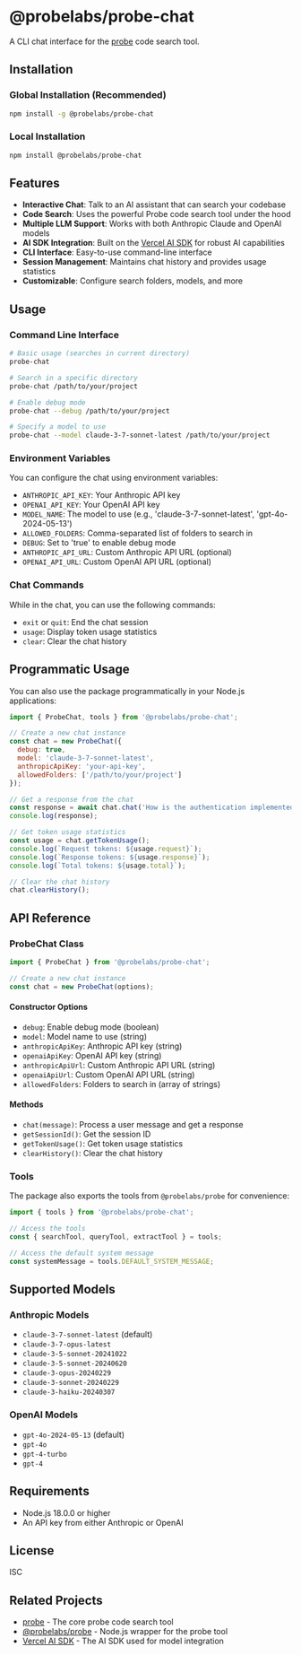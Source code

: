 # @probelabs/probe-chat

A CLI chat interface for the [probe](https://github.com/probelabs/probe) code search tool.

## Installation

### Global Installation (Recommended)

```bash
npm install -g @probelabs/probe-chat
```

### Local Installation

```bash
npm install @probelabs/probe-chat
```

## Features

- **Interactive Chat**: Talk to an AI assistant that can search your codebase
- **Code Search**: Uses the powerful Probe code search tool under the hood
- **Multiple LLM Support**: Works with both Anthropic Claude and OpenAI models
- **AI SDK Integration**: Built on the [Vercel AI SDK](https://sdk.vercel.ai/) for robust AI capabilities
- **CLI Interface**: Easy-to-use command-line interface
- **Session Management**: Maintains chat history and provides usage statistics
- **Customizable**: Configure search folders, models, and more

## Usage

### Command Line Interface

```bash
# Basic usage (searches in current directory)
probe-chat

# Search in a specific directory
probe-chat /path/to/your/project

# Enable debug mode
probe-chat --debug /path/to/your/project

# Specify a model to use
probe-chat --model claude-3-7-sonnet-latest /path/to/your/project
```

### Environment Variables

You can configure the chat using environment variables:

- `ANTHROPIC_API_KEY`: Your Anthropic API key
- `OPENAI_API_KEY`: Your OpenAI API key
- `MODEL_NAME`: The model to use (e.g., 'claude-3-7-sonnet-latest', 'gpt-4o-2024-05-13')
- `ALLOWED_FOLDERS`: Comma-separated list of folders to search in
- `DEBUG`: Set to 'true' to enable debug mode
- `ANTHROPIC_API_URL`: Custom Anthropic API URL (optional)
- `OPENAI_API_URL`: Custom OpenAI API URL (optional)

### Chat Commands

While in the chat, you can use the following commands:

- `exit` or `quit`: End the chat session
- `usage`: Display token usage statistics
- `clear`: Clear the chat history

## Programmatic Usage

You can also use the package programmatically in your Node.js applications:

```javascript
import { ProbeChat, tools } from '@probelabs/probe-chat';

// Create a new chat instance
const chat = new ProbeChat({
  debug: true,
  model: 'claude-3-7-sonnet-latest',
  anthropicApiKey: 'your-api-key',
  allowedFolders: ['/path/to/your/project']
});

// Get a response from the chat
const response = await chat.chat('How is the authentication implemented in this codebase?');
console.log(response);

// Get token usage statistics
const usage = chat.getTokenUsage();
console.log(`Request tokens: ${usage.request}`);
console.log(`Response tokens: ${usage.response}`);
console.log(`Total tokens: ${usage.total}`);

// Clear the chat history
chat.clearHistory();
```

## API Reference

### ProbeChat Class

```javascript
import { ProbeChat } from '@probelabs/probe-chat';

// Create a new chat instance
const chat = new ProbeChat(options);
```

#### Constructor Options

- `debug`: Enable debug mode (boolean)
- `model`: Model name to use (string)
- `anthropicApiKey`: Anthropic API key (string)
- `openaiApiKey`: OpenAI API key (string)
- `anthropicApiUrl`: Custom Anthropic API URL (string)
- `openaiApiUrl`: Custom OpenAI API URL (string)
- `allowedFolders`: Folders to search in (array of strings)

#### Methods

- `chat(message)`: Process a user message and get a response
- `getSessionId()`: Get the session ID
- `getTokenUsage()`: Get token usage statistics
- `clearHistory()`: Clear the chat history

### Tools

The package also exports the tools from `@probelabs/probe` for convenience:

```javascript
import { tools } from '@probelabs/probe-chat';

// Access the tools
const { searchTool, queryTool, extractTool } = tools;

// Access the default system message
const systemMessage = tools.DEFAULT_SYSTEM_MESSAGE;
```

## Supported Models

### Anthropic Models
- `claude-3-7-sonnet-latest` (default)
- `claude-3-7-opus-latest`
- `claude-3-5-sonnet-20241022`
- `claude-3-5-sonnet-20240620`
- `claude-3-opus-20240229`
- `claude-3-sonnet-20240229`
- `claude-3-haiku-20240307`

### OpenAI Models
- `gpt-4o-2024-05-13` (default)
- `gpt-4o`
- `gpt-4-turbo`
- `gpt-4`

## Requirements

- Node.js 18.0.0 or higher
- An API key from either Anthropic or OpenAI

## License

ISC

## Related Projects

- [probe](https://github.com/probelabs/probe) - The core probe code search tool
- [@probelabs/probe](https://www.npmjs.com/package/@probelabs/probe) - Node.js wrapper for the probe tool
- [Vercel AI SDK](https://sdk.vercel.ai/) - The AI SDK used for model integration 